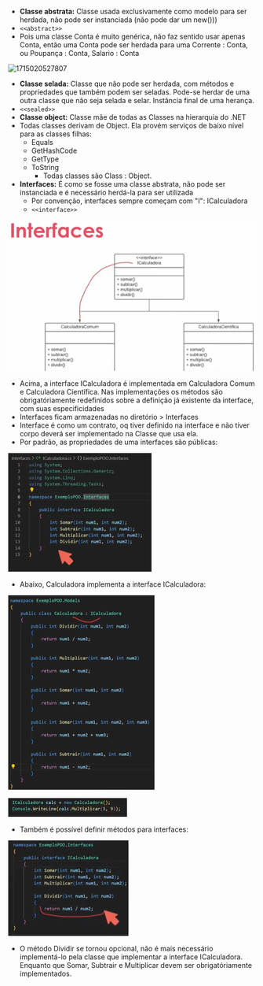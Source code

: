 * **Classe abstrata:** Classe usada exclusivamente como modelo para ser herdada, não pode ser instanciada (não pode dar um new()))
* `<<abstract>>`
* Pois uma classe Conta é muito genérica, não faz sentido usar apenas Conta, então uma Conta pode ser herdada para uma Corrente : Conta, ou Poupança : Conta, Salario : Conta

![1715020527807](image/anotações/1715020527807.png)

* **Classe selada:** Classe que não pode ser herdada, com métodos e propriedades que também podem ser seladas. Pode-se herdar de uma outra classe que não seja selada e selar. Instância final de uma herança.
* `<<sealed>>`
* **Classe object:** Classe mãe de todas as Classes na hierarquia do .NET
* Todas classes derivam de Object. Ela provém serviços de baixo nível para as classes filhas:
  * Equals
  * GetHashCode
  * GetType
  * ToString
    * Todas classes são Class : Object.
* **Interfaces:** É como se fosse uma classe abstrata, não pode ser instanciada e é necessário herdá-la para ser utilizada
  * Por convenção, interfaces sempre começam com "I": ICalculadora
  * `<<interface>>`

![1715022752196](image/anotações/1715022752196.png)

* Acima, a interface ICalculadora é implementada em Calculadora Comum e Calculadora Científica. Nas implementações os métodos são obrigatóriamente redefinidos sobre a definição já existente da interface, com suas especificidades
* Interfaces ficam armazenadas no diretório > Interfaces
* Interface é como um contrato, oq tiver definido na interface e não tiver corpo deverá ser implementado na Classe que usa ela.
* Por padrão, as propriedades de uma interfaces são públicas:

![1715023085765](image/anotações/1715023085765.png)

* Abaixo, Calculadora implementa a interface ICalculadora:

![1715023239518](image/anotações/1715023239518.png)

![1715023291858](image/anotações/1715023291858.png)

* Também é possível definir métodos para interfaces:

![1715023519007](image/anotações/1715023519007.png)

* O método Dividir se tornou opcional, não é mais necessário implementá-lo pela classe que implementar a interface ICalculadora. Enquanto que Somar, Subtrair e Multiplicar devem ser obrigatóriamente implementados.
